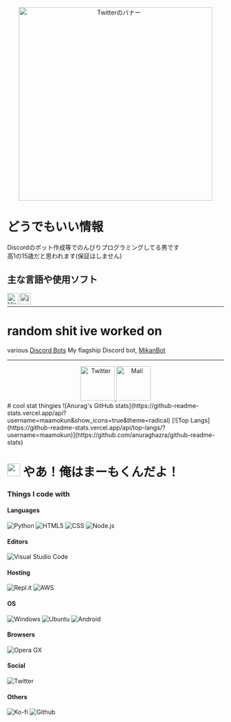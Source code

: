 <div align="center">
  <a href="https://mikn.dev">
      <img src="https://cdn.discordapp.com/attachments/800206035532120068/973180102496104478/e3b52232-ee6c-4db3-af43-bea69eec26f0.png" alt="Twitterのバナー" width="450">
    </a>
 </div>
 
# どうでもいい情報
Discordのボット作成等でのんびりプログラミングしてる男です <br>
高1の15歳だと思われます(保証はしません)

## 主な言語や使用ソフト
<img align="left" alt="Visual Studio Code" width="26px" src="https://i.imgur.com/LwSdAlE.png" />

<img align="left" alt="js" width="26px" src="https://i.imgur.com/0nw4gYG.png" />  <br>

---

# random shit ive worked on
various [Discord Bots](https://bots.mikn.dev)
My flagship Discord bot, [MikanBot](https://mikanbot.com)

---

<div align="center">
  <a href="https://twitter.com/maamo_kun">
      <img src="https://i.imgur.com/dymuNOd.png" alt="Twitter" width="80">
  </a>
  <a href="hello@mikn.dev" >
    <img src="https://i.imgur.com/3K0Z67T.png" alt="Mail" width="80">
  </a>
  
</div>
# cool stat thingies
![Anurag's GitHub stats](https://github-readme-stats.vercel.app/api?username=maamokun&show_icons=true&theme=radical)
[![Top Langs](https://github-readme-stats.vercel.app/api/top-langs/?username=maamokun)](https://github.com/anuraghazra/github-readme-stats)


<h1><img src="https://cdn.discordapp.com/attachments/800206035532120068/973174609438462002/b19f5ee6-10e3-458d-8d51-1bab1f9bb72c.png" width="30"/> やあ！俺はまーもくんだよ！</h1>
<h3>Things I code with</h3>
<h4>Languages</h4>
<p>
  <img alt="Python" src="https://img.shields.io/badge/python-3670A0?style=flat-square&logo=python&logoColor=ffdd54" />
  <img alt="HTML5" src="https://img.shields.io/badge/html5-%23E34F26.svg?style=flat-square&logo=html5&logoColor=white" />
  <img alt="CSS" src="https://img.shields.io/badge/css3-%231572B6.svg?style=flat-square&logo=css3&logoColor=white" />
  <img alt="Node.js" src="https://img.shields.io/badge/node.js-6DA55F?style=flat-square&logo=node.js&logoColor=white" />
</p>
<h4>Editors</h4>
<p>
  <img alt="Visual Studio Code" src="https://img.shields.io/badge/Visual%20Studio%20Code-0078d7.svg?style=flat-square&logo=visual-studio-code&logoColor=white" />
</p>
<h4>Hosting</h4>
<p>
  <img alt="Repl.it" src="https://img.shields.io/badge/Replit-667881?style=flat-square&logo=Replit&logoColor=white" />
  <img alt="AWS" src="https://img.shields.io/badge/AWS-232F3E.svg?style=flat-square&logo=Amazon AWS&logoColor=white" />
</p>
<h4>OS</h4>
<p>
  <img alt="Windows" src="https://img.shields.io/badge/Windows-0078D6?style=flat-square&logo=windows&logoColor=white" />
  <img alt="Ubuntu" src="https://img.shields.io/badge/Ubuntu-E95420?style=flat-square&logo=ubuntu&logoColor=white" />
  <img alt="Android" src="https://img.shields.io/badge/Android-3DDC84?style=flat-square&logo=android&logoColor=white" />
</p>
<h4>Browsers</h4>
<p>
  <img alt="Opera GX" src="https://img.shields.io/badge/Opera GX-FF1B2D?style=flat-square&logo=Opera&logoColor=red" />
</p>
<h4>Social</h4>
<p>
  <img alt="Twitter" src="https://img.shields.io/twitter/follow/maamo_kun?label=%40maamo_kun&style=social" />
</p>
<h4>Others</h4>
<p>
  <img alt="Ko-fi" src="https://img.shields.io/badge/Ko--fi-FF5E5B?style=flat-square&logo=Ko-fi&logoColor=white" />
  <img alt="Github" src="https://img.shields.io/badge/github-%23121011.svg?style=flat-square&logo=github&logoColor=white" />
</p>
